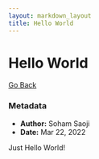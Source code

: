 ```yaml
---
layout: markdown_layout
title: Hello World
---
```


# Hello World

[Go Back](https://sohamsaoji.github.io/)

### Metadata
- **Author:** Soham Saoji
- **Date:** Mar 22, 2022

Just Hello World!


